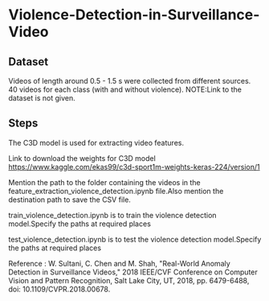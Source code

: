 # Violence-Detection-in-Surveillance-Video
## Dataset 
Videos of length around 0.5 - 1.5 s were collected from different sources. 40 videos for each class (with and without violence). 
NOTE:Link to the dataset is not given.

## Steps
The C3D model is used for extracting video features.

Link to download the weights for C3D model https://www.kaggle.com/ekas99/c3d-sport1m-weights-keras-224/version/1

Mention the path to the folder containing the videos in the feature_extraction_violence_detection.ipynb file.Also mention the destination path to save the CSV file.

train_violence_detection.ipynb is to train the violence detection model.Specify the paths at required places

test_violence_detection.ipynb is to test the violence detection model.Specify the paths at required places


Reference :
W. Sultani, C. Chen and M. Shah, "Real-World Anomaly Detection in Surveillance Videos," 2018 IEEE/CVF Conference on Computer Vision and Pattern Recognition, Salt Lake City, UT, 2018, pp. 6479-6488, doi: 10.1109/CVPR.2018.00678.
